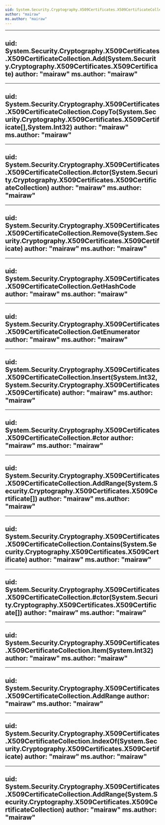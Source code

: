 ```yaml
---
uid: System.Security.Cryptography.X509Certificates.X509CertificateCollection
author: "mairaw"
ms.author: "mairaw"
---
```


---
uid: System.Security.Cryptography.X509Certificates.X509CertificateCollection.Add(System.Security.Cryptography.X509Certificates.X509Certificate)
author: "mairaw"
ms.author: "mairaw"
---

---
uid: System.Security.Cryptography.X509Certificates.X509CertificateCollection.CopyTo(System.Security.Cryptography.X509Certificates.X509Certificate[],System.Int32)
author: "mairaw"
ms.author: "mairaw"
---

---
uid: System.Security.Cryptography.X509Certificates.X509CertificateCollection.#ctor(System.Security.Cryptography.X509Certificates.X509CertificateCollection)
author: "mairaw"
ms.author: "mairaw"
---

---
uid: System.Security.Cryptography.X509Certificates.X509CertificateCollection.Remove(System.Security.Cryptography.X509Certificates.X509Certificate)
author: "mairaw"
ms.author: "mairaw"
---

---
uid: System.Security.Cryptography.X509Certificates.X509CertificateCollection.GetHashCode
author: "mairaw"
ms.author: "mairaw"
---

---
uid: System.Security.Cryptography.X509Certificates.X509CertificateCollection.GetEnumerator
author: "mairaw"
ms.author: "mairaw"
---

---
uid: System.Security.Cryptography.X509Certificates.X509CertificateCollection.Insert(System.Int32,System.Security.Cryptography.X509Certificates.X509Certificate)
author: "mairaw"
ms.author: "mairaw"
---

---
uid: System.Security.Cryptography.X509Certificates.X509CertificateCollection.#ctor
author: "mairaw"
ms.author: "mairaw"
---

---
uid: System.Security.Cryptography.X509Certificates.X509CertificateCollection.AddRange(System.Security.Cryptography.X509Certificates.X509Certificate[])
author: "mairaw"
ms.author: "mairaw"
---

---
uid: System.Security.Cryptography.X509Certificates.X509CertificateCollection.Contains(System.Security.Cryptography.X509Certificates.X509Certificate)
author: "mairaw"
ms.author: "mairaw"
---

---
uid: System.Security.Cryptography.X509Certificates.X509CertificateCollection.#ctor(System.Security.Cryptography.X509Certificates.X509Certificate[])
author: "mairaw"
ms.author: "mairaw"
---

---
uid: System.Security.Cryptography.X509Certificates.X509CertificateCollection.Item(System.Int32)
author: "mairaw"
ms.author: "mairaw"
---

---
uid: System.Security.Cryptography.X509Certificates.X509CertificateCollection.AddRange
author: "mairaw"
ms.author: "mairaw"
---

---
uid: System.Security.Cryptography.X509Certificates.X509CertificateCollection.IndexOf(System.Security.Cryptography.X509Certificates.X509Certificate)
author: "mairaw"
ms.author: "mairaw"
---

---
uid: System.Security.Cryptography.X509Certificates.X509CertificateCollection.AddRange(System.Security.Cryptography.X509Certificates.X509CertificateCollection)
author: "mairaw"
ms.author: "mairaw"
---
